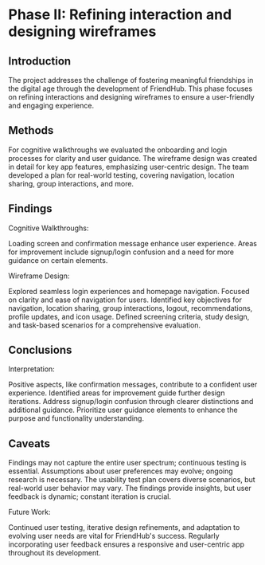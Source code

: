 # Phase II: Refining interaction and designing wireframes

## Introduction

The project addresses the challenge of fostering meaningful friendships in the digital age through the development of FriendHub. This phase focuses on refining interactions and designing wireframes to ensure a user-friendly and engaging experience.


## Methods

 For cognitive walkthroughs we evaluated the onboarding and login processes for clarity and user guidance. The wireframe design was created in detail for key app features, emphasizing user-centric design. The team developed a plan for real-world testing, covering navigation, location sharing, group interactions, and more.


## Findings

Cognitive Walkthroughs:

Loading screen and confirmation message enhance user experience. Areas for improvement include signup/login confusion and a need for more guidance on certain elements.


Wireframe Design:

Explored seamless login experiences and homepage navigation. Focused on clarity and ease of navigation for users. Identified key objectives for navigation, location sharing, group interactions, logout, recommendations, profile updates, and icon usage.
Defined screening criteria, study design, and task-based scenarios for a comprehensive evaluation.


## Conclusions

Interpretation:

Positive aspects, like confirmation messages, contribute to a confident user experience. Identified areas for improvement guide further design iterations. Address signup/login confusion through clearer distinctions and additional guidance. Prioritize user guidance elements to enhance the purpose and functionality understanding.


## Caveats



Findings may not capture the entire user spectrum; continuous testing is essential. Assumptions about user preferences may evolve; ongoing research is necessary. The usability test plan covers diverse scenarios, but real-world user behavior may vary.
The findings provide insights, but user feedback is dynamic; constant iteration is crucial.

Future Work:

Continued user testing, iterative design refinements, and adaptation to evolving user needs are vital for FriendHub's success. Regularly incorporating user feedback ensures a responsive and user-centric app throughout its development.
